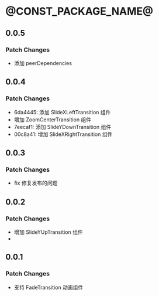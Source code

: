 # @CONST_PACKAGE_NAME@

## 0.0.5

### Patch Changes

- 添加 peerDependencies

## 0.0.4

### Patch Changes

- 6da4445: 添加 SlideXLeftTransition 组件
- 增加 ZoomCenterTransition 组件
- 7eecaf1: 添加 SlideYDownTransition 组件
- 00c8a41: 增加 SlideXRightTransition 组件

## 0.0.3

### Patch Changes

- fix 修复发布的问题

## 0.0.2

### Patch Changes

- 增加 SlideYUpTransition 组件
-

## 0.0.1

### Patch Changes

- 支持 FadeTransition 动画组件
